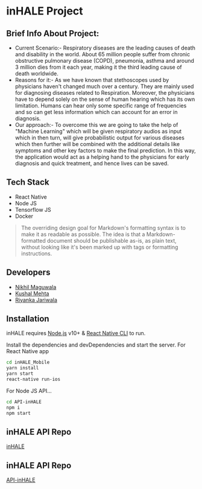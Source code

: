# inHALE Project
## Brief Info About Project:

- Current Scenario:- Respiratory diseases are the leading causes of death and disability in the world. About 65 million people suffer from chronic obstructive pulmonary disease (COPD), pneumonia, asthma and around 3 million dies from it each year, making it the third leading cause of death worldwide. 
- Reasons for it:- As we have known that stethoscopes used by physicians haven't changed much over a century. They are mainly used for diagnosing diseases related to Respiration. Moreover, the physicians have to depend solely on the sense of human hearing which has its own limitation. Humans can hear only some specific range of frequencies and so can get less information which can account for an error in diagnosis. 
- Our approach:- To overcome this we are going to take the help of "Machine Learning" which will be given respiratory audios as input which in then turn, will give probabilistic output for various diseases which then further will be combined with the additional details like symptoms and other key factors to make the final prediction. In this way, the application would act as a helping hand to the physicians for early diagnosis and quick treatment, and hence lives can be saved.

## Tech Stack

- React Native
- Node JS
- Tensorflow JS
- Docker

> The overriding design goal for Markdown's
> formatting syntax is to make it as readable
> as possible. The idea is that a
> Markdown-formatted document should be
> publishable as-is, as plain text, without
> looking like it's been marked up with tags
> or formatting instructions.

## Developers

- [Nikhil Maguwala](https://www.linkedin.com/in/nikhil-maguwala/)
- [Kushal Mehta](https://www.linkedin.com/in/kushal-mehta-a94062149/)
- [Riyanka Jariwala](https://www.linkedin.com/in/riyanka-jariwala-452a28150/)

## Installation

inHALE requires [Node.js](https://nodejs.org/) v10+ & [React Native CLI](https://reactnative.dev/docs/environment-setup)  to run.

Install the dependencies and devDependencies and start the server.
For React Native app

```sh
cd inHALE_Mobile
yarn install
yarn start
react-native run-ios
```

For Node JS API...

```sh
cd API-inHALE
npm i
npm start
```

## inHALE API Repo
[inHALE](https://github.com/nikhilmaguwala/inHALE_Mobile)

## inHALE API Repo
[API-inHALE](https://github.com/nikhilmaguwala/API-inHALE)

